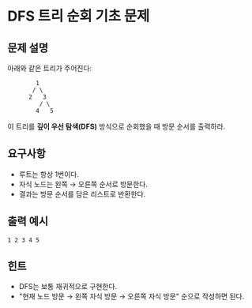 # DFS 트리 순회 기초 문제

## 문제 설명
아래와 같은 트리가 주어진다:

```
        1
       / \
      2   3
         / \
        4   5
```

이 트리를 **깊이 우선 탐색(DFS)** 방식으로 순회했을 때 방문 순서를 출력하라.

## 요구사항
- 루트는 항상 1번이다.
- 자식 노드는 왼쪽 → 오른쪽 순서로 방문한다.
- 결과는 방문 순서를 담은 리스트로 반환한다.

## 출력 예시
```
1 2 3 4 5
```

## 힌트
- DFS는 보통 재귀적으로 구현한다.
- "현재 노드 방문 → 왼쪽 자식 방문 → 오른쪽 자식 방문" 순으로 작성하면 된다.
